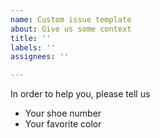 ```yaml
---
name: Custom issue template
about: Give us some context
title: ''
labels: ''
assignees: ''

---
```


In order to help you, please tell us

* Your shoe number
* Your favorite color
